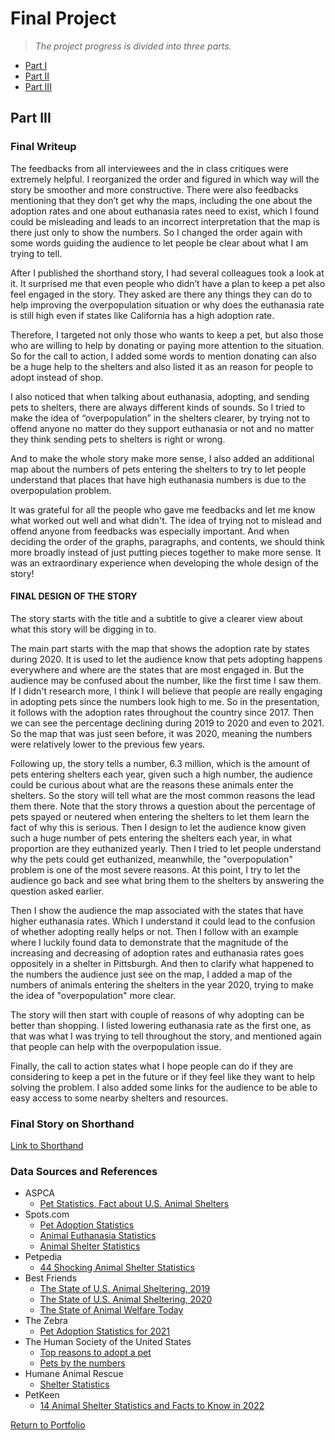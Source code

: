 # Final Project 
> *The project progress is divided into three parts.*  
* [Part I](https://andreywc.github.io/94870-portfolio/final_project_andrey_chang.html)  
* [Part II](https://andreywc.github.io/94870-portfolio/final_project_part2_andrey_chang.html)  
* [Part III](https://andreywc.github.io/94870-portfolio/final_project_part3_andrey_chang.html#part-iii)
  
## Part III  
### Final Writeup
The feedbacks from all interviewees and the in class critiques were extremely helpful. I reorganized the order and figured in which way will the story be smoother and more constructive. There were also feedbacks mentioning that they don’t get why the maps, including the one about the adoption rates and one about euthanasia rates need to exist, which I found could be misleading and leads to an incorrect interpretation that the map is there just only to show the numbers. So I changed the order again with some words guiding the audience to let people be clear about what I am trying to tell.

After I published the shorthand story, I had several colleagues took a look at it. It surprised me that even people who didn’t have a plan to keep a pet also feel engaged in the story. They asked are there any things they can do to help improving the overpopulation situation or why does the euthanasia rate is still high even if states like California has a high adoption rate. 

Therefore, I targeted not only those who wants to keep a pet, but also those who are willing to help by donating or paying more attention to the situation. So for the call to action, I added some words to mention donating can also be a huge help to the shelters and also listed it as an reason for people to adopt instead of shop. 

I also noticed that when talking about euthanasia, adopting, and sending pets to shelters, there are always different kinds of sounds. So I tried to make the idea of “overpopulation” in the shelters clearer, by trying not to offend anyone no matter do they support euthanasia or not and no matter they think sending pets to shelters is right or wrong.

And to make the whole story make more sense, I also added an additional map about the numbers of pets entering the shelters to try to let people understand that places that have high euthanasia numbers is due to the overpopulation problem. 

It was grateful for all the people who gave me feedbacks and let me know what worked out well and what didn't. The idea of trying not to mislead and offend anyone from feedbacks was especially important. And when deciding the order of the graphs, paragraphs, and contents, we should think more broadly instead of just putting pieces together to make more sense. It was an extraordinary experience when developing the whole design of the story!

#### FINAL DESIGN OF THE STORY
The story starts with the title and a subtitle to give a clearer view about what this story will be digging in to. 

The main part starts with the map that shows the adoption rate by states during 2020. It is used to let the audience know that pets adopting happens everywhere and where are the states that are most engaged in. But the audience may be confused about the number, like the first time I saw them. If I didn't research more, I think I will believe that people are really engaging in adopting pets since the numbers look high to me. So in the presentation, it follows with the adoption rates throughout the country since 2017. Then we can see the percentage declining during 2019 to 2020 and even to 2021. So the map that was just seen before, it was 2020, meaning the numbers were relatively lower to the previous few years.

Following up, the story tells a number, 6.3 million, which is the amount of pets entering shelters each year, given such a high number, the audience could be curious about what are the reasons these animals enter the shelters. So the story will tell what are the most common reasons the lead them there. Note that the story throws a question about the percentage of pets spayed or neutered when entering the shelters to let them learn the fact of why this is serious. Then I design to let the audience know given such a huge number of pets entering the shelters each year, in what proportion are they euthanized yearly. Then I tried to let people understand why the pets could get euthanized, meanwhile, the "overpopulation" problem is one of the most severe reasons. At this point, I try to let the audience go back and see what bring them to the shelters by answering the question asked earlier.

Then I show the audience the map associated with the states that have higher euthanasia rates. Which I understand it could lead to the confusion of whether adopting really helps or not. Then I follow with an example where I luckily found data to demonstrate that the magnitude of the increasing and decreasing of adoption rates and euthanasia rates goes oppositely in a shelter in Pittsburgh. And then to clarify what happened to the numbers the audience just see on the map, I added a map of the numbers of animals entering the shelters in the year 2020, trying to make the idea of "overpopulation" more clear.

The story will then start with couple of reasons of why adopting can be better than shopping. I listed lowering euthanasia rate as the first one, as that was what I was trying to tell throughout the story, and mentioned again that people can help with the overpopulation issue.

Finally, the call to action states what I hope people can do if they are considering to keep a pet in the future or if they feel like they want to help solving the problem. I also added some links for the audience to be able to easy access to some nearby shelters and resources.
  
### Final Story on Shorthand
[Link to Shorthand](https://carnegiemellon.shorthandstories.com/adopt-dont-shop/index.html)
### Data Sources and References
* ASPCA
  - [Pet Statistics, Fact about U.S. Animal Shelters](https://www.aspca.org/helping-people-pets/shelter-intake-and-surrender/pet-statistics)
* Spots.com
  - [Pet Adoption Statistics](https://spots.com/pet-adoption-statistics/#pennsylvania)
  - [Animal Euthanasia Statistics](https://spots.com/animal-euthanasia-statistics/)
  - [Animal Shelter Statistics](https://spots.com/animal-shelter-statistics/)
* Petpedia
  - [44 Shocking Animal Shelter Statistics](https://petpedia.co/animal-shelter-statistics/)
* Best Friends
  - [The State of U.S. Animal Sheltering, 2019](https://network.bestfriends.org/research-data/research/state-us-animal-sheltering-2019)
  - [The State of U.S. Animal Sheltering, 2020](https://network.bestfriends.org/research-data/research/state-us-animal-sheltering-2020)
  - [The State of Animal Welfare Today](https://bestfriends.org/no-kill-2025/animal-welfare-statistics)
* The Zebra
  - [Pet Adoption Statistics for 2021](https://www.thezebra.com/resources/research/pet-adoption-statistics/)
* The Human Society of the United States
  - [Top reasons to adopt a pet](https://www.humanesociety.org/resources/top-reasons-adopt-pet)
  - [Pets by the numbers](https://humanepro.org/page/pets-by-the-numbers)
* Humane Animal Rescue
  - [Shelter Statistics](https://humaneanimalrescue.org/about/statistics-and-reports/)
* PetKeen 
  - [14 Animal Shelter Statistics and Facts to Know in 2022](https://petkeen.com/animal-shelter-statistics/)
  
[Return to Portfolio](https://andreywc.github.io/94870-portfolio/)


